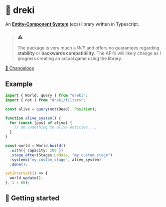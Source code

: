 # 🐉 dreki

An **[Entity-Component System](https://github.com/SanderMertens/ecs-faq)** (ecs) library written in Typescript.

> ### **⚠** <br>
>
> The package is very much a _WIP_ and offers no guarantees regarding **stability** or **backwards compatibility**. The API's will likely change as I progress creating an actual game using the library.

[📝 Changelogs](CHANGELOG.md)

## Example

```typescript
import { World, query } from "dreki";
import { not } from "dreki/filters";

const alive = query(not(Dead), Position);

function alive_system() {
  for (const [pos] of alive) {
    // do something to alive entities ...
  }
}

const world = World.build()
  .with({ capacity: 200 })
  .stage_after(Stages.Update, "my_custom_stage")
  .systems("my_custom_stage", alive_system)
  .done();

setInterval(() => {
  world.update();
}, 1 / 60);
```

## 🎉 Getting started
